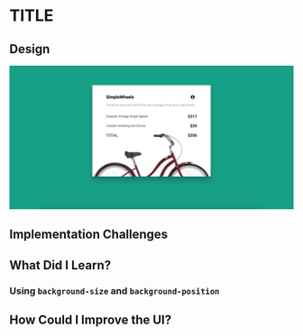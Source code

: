 # TITLE

## Design
![Markup Loop 1 Step 3 Design](./design-mockup.png)

## Implementation Challenges

## What Did I Learn?

### Using `background-size` and `background-position`

## How Could I Improve the UI?
